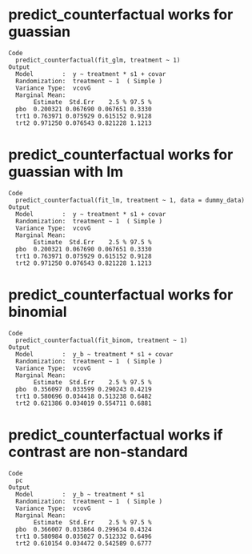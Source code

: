 # predict_counterfactual works for guassian

    Code
      predict_counterfactual(fit_glm, treatment ~ 1)
    Output
      Model        :  y ~ treatment * s1 + covar 
      Randomization:  treatment ~ 1  ( Simple )
      Variance Type:  vcovG 
      Marginal Mean: 
           Estimate  Std.Err    2.5 % 97.5 %
      pbo  0.200321 0.067690 0.067651 0.3330
      trt1 0.763971 0.075929 0.615152 0.9128
      trt2 0.971250 0.076543 0.821228 1.1213

# predict_counterfactual works for guassian with lm

    Code
      predict_counterfactual(fit_lm, treatment ~ 1, data = dummy_data)
    Output
      Model        :  y ~ treatment * s1 + covar 
      Randomization:  treatment ~ 1  ( Simple )
      Variance Type:  vcovG 
      Marginal Mean: 
           Estimate  Std.Err    2.5 % 97.5 %
      pbo  0.200321 0.067690 0.067651 0.3330
      trt1 0.763971 0.075929 0.615152 0.9128
      trt2 0.971250 0.076543 0.821228 1.1213

# predict_counterfactual works for binomial

    Code
      predict_counterfactual(fit_binom, treatment ~ 1)
    Output
      Model        :  y_b ~ treatment * s1 + covar 
      Randomization:  treatment ~ 1  ( Simple )
      Variance Type:  vcovG 
      Marginal Mean: 
           Estimate  Std.Err    2.5 % 97.5 %
      pbo  0.356097 0.033599 0.290243 0.4219
      trt1 0.580696 0.034418 0.513238 0.6482
      trt2 0.621386 0.034019 0.554711 0.6881

# predict_counterfactual works if contrast are non-standard

    Code
      pc
    Output
      Model        :  y_b ~ treatment * s1 
      Randomization:  treatment ~ 1  ( Simple )
      Variance Type:  vcovG 
      Marginal Mean: 
           Estimate  Std.Err    2.5 % 97.5 %
      pbo  0.366007 0.033864 0.299634 0.4324
      trt1 0.580984 0.035027 0.512332 0.6496
      trt2 0.610154 0.034472 0.542589 0.6777

